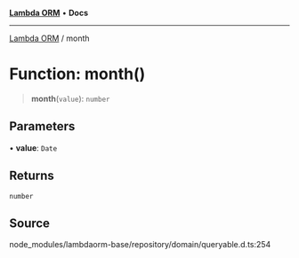 [**Lambda ORM**](../README.md) • **Docs**

***

[Lambda ORM](../README.md) / month

# Function: month()

> **month**(`value`): `number`

## Parameters

• **value**: `Date`

## Returns

`number`

## Source

node\_modules/lambdaorm-base/repository/domain/queryable.d.ts:254
